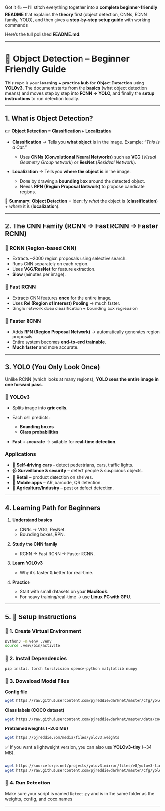 Got it 👍 — I’ll stitch everything together into a **complete beginner-friendly README** that explains the **theory** first (object detection, CNNs, RCNN family, YOLO), and then gives a **step-by-step setup guide** with working commands.

Here’s the full polished **README.md**:

---

# 📘 Object Detection – Beginner Friendly Guide

This repo is your **learning + practice hub** for **Object Detection** using **YOLOv3**.
The document starts from the **basics** (what object detection means) and moves step by step into **RCNN → YOLO**, and finally the **setup instructions** to run detection locally.

---

## 1. What is Object Detection?

👉 **Object Detection = Classification + Localization**

* **Classification** → Tells you **what object** is in the image.
  Example: *“This is a Cat.”*

  * Uses **CNNs (Convolutional Neural Networks)** such as **VGG** (*Visual Geometry Group network*) or **ResNet** (*Residual Network*).

* **Localization** → Tells you **where the object is** in the image.

  * Done by drawing a **bounding box** around the detected object.
  * Needs **RPN (Region Proposal Network)** to propose candidate regions.

📌 **Summary:**
**Object Detection** = Identify *what* the object is (**classification**) + *where* it is (**localization**).

---

## 2. The CNN Family (RCNN → Fast RCNN → Faster RCNN)

### 🔹 RCNN (Region-based CNN)

* Extracts \~2000 region proposals using selective search.
* Runs CNN separately on each region.
* Uses **VGG/ResNet** for feature extraction.
* **Slow** (minutes per image).

### 🔹 Fast RCNN

* Extracts CNN features **once** for the entire image.
* Uses **RoI (Region of Interest) Pooling** → much faster.
* Single network does classification + bounding box regression.

### 🔹 Faster RCNN

* Adds **RPN (Region Proposal Network)** → automatically generates region proposals.
* Entire system becomes **end-to-end trainable**.
* **Much faster** and more accurate.

---

## 3. YOLO (You Only Look Once)

Unlike RCNN (which looks at many regions), **YOLO sees the entire image in one forward pass**.

### 🔹 YOLOv3

* Splits image into **grid cells**.
* Each cell predicts:

  * **Bounding boxes**
  * **Class probabilities**
* **Fast + accurate** → suitable for **real-time detection**.

### Applications

* 🚗 **Self-driving cars** – detect pedestrians, cars, traffic lights.
* 📹 **Surveillance & security** – detect people & suspicious objects.
* 🛒 **Retail** – product detection on shelves.
* 📱 **Mobile apps** – AR, barcode, QR detection.
* 🌱 **Agriculture/Industry** – pest or defect detection.

---

## 4. Learning Path for Beginners

1. **Understand basics**

   * CNNs → VGG, ResNet.
   * Bounding boxes, RPN.

2. **Study the CNN family**

   * RCNN → Fast RCNN → Faster RCNN.

3. **Learn YOLOv3**

   * Why it’s faster & better for real-time.

4. **Practice**

   * Start with small datasets on your **MacBook**.
   * For heavy training/real-time → use **Linux PC with GPU**.

---

## 5. 🚀 Setup Instructions

### 🔹 1. Create Virtual Environment

```bash
python3 -m venv .venv
source .venv/bin/activate
```

### 🔹 2. Install Dependencies

```bash
pip install torch torchvision opencv-python matplotlib numpy
```

### 🔹 3. Download Model Files

**Config file**

```bash
wget https://raw.githubusercontent.com/pjreddie/darknet/master/cfg/yolov3.cfg
```

**Class labels (COCO dataset)**

```bash
wget https://raw.githubusercontent.com/pjreddie/darknet/master/data/coco.names
```

**Pretrained weights (\~200 MB)**

```bash
wget https://pjreddie.com/media/files/yolov3.weights
```

✅ If you want a lightweight version, you can also use **YOLOv3-tiny** (\~34 MB).

```bash

wget https://sourceforge.net/projects/yolov3.mirror/files/v8/yolov3-tiny.weights/download -O yolov3-tiny.weights
wget https://raw.githubusercontent.com/pjreddie/darknet/master/cfg/yolov3-tiny.cfg
```

### 🔹 4. Run Detection

Make sure your script is named `Detect.py` and is in the same folder as the weights, config, and coco.names

---

